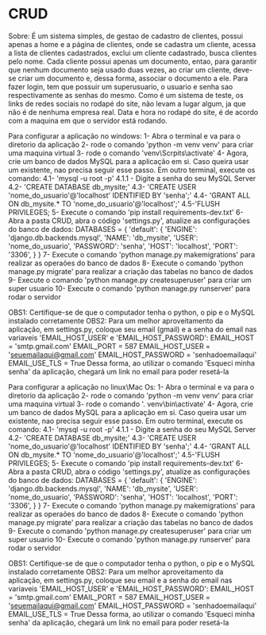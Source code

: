 # CRUD
Sobre:
É um sistema simples, de gestao de cadastro de clientes, possui apenas a home e a página de clientes, onde se cadastra um cliente,
acessa a lista de clientes cadastrados, exclui um cliente cadastrado, busca clientes pelo nome.
Cada cliente possui apenas um documento, entao, para garantir que nenhum documento seja usado duas vezes, ao criar um cliente,
deve-se criar um documento e, dessa forma, associar o documento a ele. 
Para fazer login, tem que possuir um superusuario, o usuario e senha sao respectivamente as senhas do mesmo.
Como é um sistema de teste, os links de redes sociais no rodapé do site, não levam a lugar algum, ja que não é de nenhuma empresa real.
Data e hora no rodapé do site, é de acordo com a maquina em que o servidor está rodando.

Para configurar a aplicação no windows:
1- Abra o terminal e va para o diretorio da aplicação
2- rode o comando 'python -m venv venv' para criar uma maquina virtual
3- rode o comando 'venv\Scrpits\activate'
4- Agora, crie um banco de dados MySQL para a aplicação em si. Caso queira usar um existente, nao precisa seguir esse passo. Em outro terminal,
execute os comando:
4.1- 'mysql -u root -p'
4.1.1 - Digite a senha do seu MySQL Server
4.2- 'CREATE DATABASE db_mysite;'
4.3- 'CREATE USER 'nome_do_usuario'@'localhost' IDENTIFIED BY 'senha';'
4.4- 'GRANT ALL ON db_mysite.* TO 'nome_do_usuario'@'localhost';'
4.5-'FLUSH PRIVILEGES;
5- Execute o comando 'pip install requirements-dev.txt'
6- Abra a pasta CRUD, abra o código 'settings.py', atualize as configurações do banco de dados:
DATABASES = {
    'default': {
        'ENGINE': 'django.db.backends.mysql',
        'NAME': 'db_mysite',
        'USER': 'nome_do_usuario',
        'PASSWORD': 'senha',
        'HOST': 'localhost',
        'PORT': '3306',
    }
}
7- Execute o comando 'python manage.py makemigrations' para realizar as operaões do banco de dados
8- Execute o comando 'python manage.py migrate' para realizar a criação das tabelas no banco de dados
9- Execute o comando 'python manage.py createsuperuser' para criar um super usuario
10- Execute o comando 'python manage.py runserver' para rodar o servidor

OBS1: Certifique-se de que o computador tenha o python, o pip e o MySQL instalado corretamente
OBS2: Para um melhor aproveitamento da aplicação, em settings.py, coloque seu email (gmail) e a senha do email nas variaveis 'EMAIL_HOST_USER' e 'EMAIL_HOST_PASSWORD':
EMAIL_HOST = 'smtp.gmail.com'
EMAIL_PORT = 587
EMAIL_HOST_USER = 'seuemailaqui@gmail.com'
EMAIL_HOST_PASSWORD = 'senhadoemailaqui'
EMAIL_USE_TLS = True
Dessa forma, ao utilizar o comando 'Esqueci minha senha' da aplicação, chegará um link no email para poder resetá-la

Para configurar a aplicação no linux\Mac Os:
1- Abra o terminal e va para o diretorio da aplicação
2- rode o comando 'python -m venv venv' para criar uma maquina virtual
3- rode o comando '. venv\bin\activate'
4- Agora, crie um banco de dados MySQL para a aplicação em si. Caso queira usar um existente, nao precisa seguir esse passo. Em outro terminal,
execute os comando:
4.1- 'mysql -u root -p'
4.1.1 - Digite a senha do seu MySQL Server
4.2- 'CREATE DATABASE db_mysite;'
4.3- 'CREATE USER 'nome_do_usuario'@'localhost' IDENTIFIED BY 'senha';'
4.4- 'GRANT ALL ON db_mysite.* TO 'nome_do_usuario'@'localhost';'
4.5-'FLUSH PRIVILEGES;
5- Execute o comando 'pip install requirements-dev.txt'
6- Abra a pasta CRUD, abra o código 'settings.py', atualize as configurações do banco de dados:
DATABASES = {
    'default': {
        'ENGINE': 'django.db.backends.mysql',
        'NAME': 'db_mysite',
        'USER': 'nome_do_usuario',
        'PASSWORD': 'senha',
        'HOST': 'localhost',
        'PORT': '3306',
    }
}
7- Execute o comando 'python manage.py makemigrations' para realizar as operaões do banco de dados
8- Execute o comando 'python manage.py migrate' para realizar a criação das tabelas no banco de dados
9- Execute o comando 'python manage.py createsuperuser' para criar um super usuario
10- Execute o comando 'python manage.py runserver' para rodar o servidor

OBS1: Certifique-se de que o computador tenha o python, o pip e o MySQL instalado corretamente
OBS2: Para um melhor aproveitamento da aplicação, em settings.py, coloque seu email e a senha do email nas variaveis 'EMAIL_HOST_USER' e 'EMAIL_HOST_PASSWORD':
EMAIL_HOST = 'smtp.gmail.com'
EMAIL_PORT = 587
EMAIL_HOST_USER = 'seuemailaqui@gmail.com'
EMAIL_HOST_PASSWORD = 'senhadoemailaqui'
EMAIL_USE_TLS = True
Dessa forma, ao utilizar o comando 'Esqueci minha senha' da aplicação, chegará um link no email para poder resetá-la
